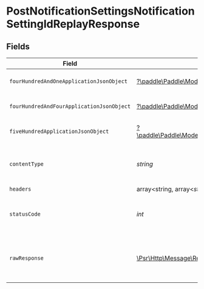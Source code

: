 # PostNotificationSettingsNotificationSettingIdReplayResponse


## Fields

| Field                                                                                                                                                                                                                                     | Type                                                                                                                                                                                                                                      | Required                                                                                                                                                                                                                                  | Description                                                                                                                                                                                                                               |
| ----------------------------------------------------------------------------------------------------------------------------------------------------------------------------------------------------------------------------------------- | ----------------------------------------------------------------------------------------------------------------------------------------------------------------------------------------------------------------------------------------- | ----------------------------------------------------------------------------------------------------------------------------------------------------------------------------------------------------------------------------------------- | ----------------------------------------------------------------------------------------------------------------------------------------------------------------------------------------------------------------------------------------- |
| `fourHundredAndOneApplicationJsonObject`                                                                                                                                                                                                  | [?\paddle\Paddle\Models\Operations\PostNotificationSettingsNotificationSettingIdReplayResponseBody](../../models/operations/PostNotificationSettingsNotificationSettingIdReplayResponseBody.md)                                           | :heavy_minus_sign:                                                                                                                                                                                                                        | General error response                                                                                                                                                                                                                    |
| `fourHundredAndFourApplicationJsonObject`                                                                                                                                                                                                 | [?\paddle\Paddle\Models\Operations\PostNotificationSettingsNotificationSettingIdReplayNotificationsResponseBody](../../models/operations/PostNotificationSettingsNotificationSettingIdReplayNotificationsResponseBody.md)                 | :heavy_minus_sign:                                                                                                                                                                                                                        | General error response                                                                                                                                                                                                                    |
| `fiveHundredApplicationJsonObject`                                                                                                                                                                                                        | [?\paddle\Paddle\Models\Operations\PostNotificationSettingsNotificationSettingIdReplayNotificationsResponseResponseBody](../../models/operations/PostNotificationSettingsNotificationSettingIdReplayNotificationsResponseResponseBody.md) | :heavy_minus_sign:                                                                                                                                                                                                                        | General error response                                                                                                                                                                                                                    |
| `contentType`                                                                                                                                                                                                                             | *string*                                                                                                                                                                                                                                  | :heavy_check_mark:                                                                                                                                                                                                                        | HTTP response content type for this operation                                                                                                                                                                                             |
| `headers`                                                                                                                                                                                                                                 | array<string, array<*string*>>                                                                                                                                                                                                            | :heavy_minus_sign:                                                                                                                                                                                                                        | N/A                                                                                                                                                                                                                                       |
| `statusCode`                                                                                                                                                                                                                              | *int*                                                                                                                                                                                                                                     | :heavy_check_mark:                                                                                                                                                                                                                        | HTTP response status code for this operation                                                                                                                                                                                              |
| `rawResponse`                                                                                                                                                                                                                             | [\Psr\Http\Message\ResponseInterface](https://www.php-fig.org/psr/psr-7/#33-psrhttpmessageresponseinterface)                                                                                                                              | :heavy_minus_sign:                                                                                                                                                                                                                        | Raw HTTP response; suitable for custom response parsing                                                                                                                                                                                   |